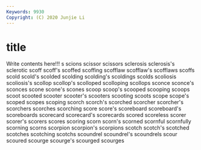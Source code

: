 ```yaml
---
Keywords: 9930
Copyright: (C) 2020 Junjie Li
---
```


# title

Write contents here!!!
s 
scions 
scissor 
scissors 
sclerosis 
sclerosis's 
sclerotic 
scoff 
scoff's 
scoffed
scoffing 
scofflaw 
scofflaw's 
scofflaws 
scoffs 
scold 
scold's 
scolded 
scolding 
scolding's
scoldings 
scolds 
scoliosis 
scoliosis's 
scollop 
scollop's 
scolloped 
scolloping 
scollops 
sconce
sconce's 
sconces 
scone 
scone's 
scones 
scoop 
scoop's 
scooped 
scooping 
scoops
scoot 
scooted 
scooter 
scooter's 
scooters 
scooting 
scoots 
scope 
scope's 
scoped
scopes 
scoping 
scorch 
scorch's 
scorched 
scorcher 
scorcher's 
scorchers 
scorches 
scorching
score 
score's 
scoreboard 
scoreboard's 
scoreboards 
scorecard 
scorecard's 
scorecards 
scored 
scoreless
scorer 
scorer's 
scorers 
scores 
scoring 
scorn 
scorn's 
scorned 
scornful 
scornfully
scorning 
scorns 
scorpion 
scorpion's 
scorpions 
scotch 
scotch's 
scotched 
scotches 
scotching
scotchs 
scoundrel 
scoundrel's 
scoundrels 
scour 
scoured 
scourge 
scourge's 
scourged 
scourges
